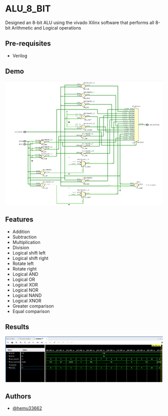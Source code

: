 # ALU_8_BIT
Designed an 8-bit ALU using the vivado Xilinx software that performs all 8-bit Arithmetic and Logical
operations


Pre-requisites
--------------

- Verilog
## Demo

![Results](ALU_BLOCK.png)

## Features

- Addition
- Subtraction
- Multiplication
- Division
- Logical shift left
- Logical shift right
- Rotate left
- Rotate right
- Logical AND
- Logical OR
- Logical XOR
- Logical NOR
- Logical NAND
- Logical XNOR
- Greater comparison
- Equal comparison 



## Results

![Results](ALU_RESULTS.png)
## Authors

- [@hemu33662](https://github.com/hemu33662)
